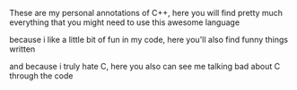 These are my personal annotations of C++, here you will find pretty much everything that you might need to use this awesome language


because i like a little bit of fun in my code, here you'll also find funny things written


and because i truly hate C, here you also can see me talking bad about C through the code

